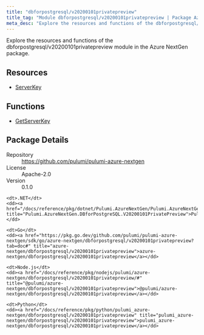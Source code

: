 ```yaml
---
title: "dbforpostgresql/v20200101privatepreview"
title_tag: "Module dbforpostgresql/v20200101privatepreview | Package Azure NextGen"
meta_desc: "Explore the resources and functions of the dbforpostgresql/v20200101privatepreview module in the Azure NextGen package."
---
```


<!-- WARNING: this file was generated by Pulumi Docs Generator. -->
<!-- Do not edit by hand unless you're certain you know what you are doing! -->

Explore the resources and functions of the dbforpostgresql/v20200101privatepreview module in the Azure NextGen package.

<h2 id="resources">Resources</h2>
<ul class="api">
    <li><a href="serverkey" title="ServerKey"><span class="symbol resource"></span>ServerKey</a></li>
</ul>

<h2 id="functions">Functions</h2>
<ul class="api">
    <li><a href="getserverkey" title="GetServerKey"><span class="symbol function"></span>GetServerKey</a></li>
</ul>

<h2 id="package-details">Package Details</h2>
<dl class="package-details">
	<dt>Repository</dt>
	<dd><a href="https://github.com/pulumi/pulumi-azure-nextgen">https://github.com/pulumi/pulumi-azure-nextgen</a></dd>
	<dt>License</dt>
	<dd>Apache-2.0</dd>
	<dt>Version</dt>
	<dd>0.1.0</dd>
</dl>



<dl class="tabular">

    <dt>.NET</dt>
    <dd><a href="/docs/reference/pkg/dotnet/Pulumi.AzureNextGen/Pulumi.AzureNextGen.DBforPostgreSQL.V20200101PrivatePreview.html" title="Pulumi.AzureNextGen.DBforPostgreSQL.V20200101PrivatePreview">Pulumi.AzureNextGen.DBforPostgreSQL.V20200101PrivatePreview</a></dd>

    <dt>Go</dt>
    <dd><a href="https://pkg.go.dev/github.com/pulumi/pulumi-azure-nextgen/sdk/go/azure-nextgen/dbforpostgresql/v20200101privatepreview?tab=doc#" title="azure-nextgen/dbforpostgresql/v20200101privatepreview">azure-nextgen/dbforpostgresql/v20200101privatepreview</a></dd>

    <dt>Node.js</dt>
    <dd><a href="/docs/reference/pkg/nodejs/pulumi/azure-nextgen/dbforpostgresql/v20200101privatepreview/#" title="@pulumi/azure-nextgen/dbforpostgresql/v20200101privatepreview">@pulumi/azure-nextgen/dbforpostgresql/v20200101privatepreview</a></dd>

    <dt>Python</dt>
    <dd><a href="/docs/reference/pkg/python/pulumi_azure-nextgen/dbforpostgresql/v20200101privatepreview" title="pulumi_azure-nextgen/dbforpostgresql/v20200101privatepreview">pulumi_azure-nextgen/dbforpostgresql/v20200101privatepreview</a></dd>

</dl>

